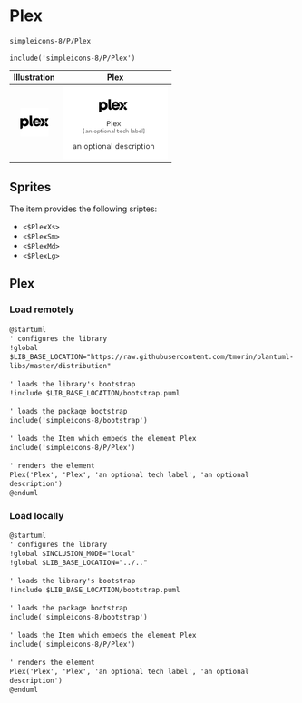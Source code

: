 # Plex


```text
simpleicons-8/P/Plex
```

```text
include('simpleicons-8/P/Plex')
```



| Illustration | Plex |
| :---: | :---: |
| ![illustration for Illustration](../../simpleicons-8/P/Plex.png) | ![illustration for Plex](../../simpleicons-8/P/Plex.Local.png) |



## Sprites
The item provides the following sriptes:

- `<$PlexXs>`
- `<$PlexSm>`
- `<$PlexMd>`
- `<$PlexLg>`





## Plex

### Load remotely
```plantuml
@startuml
' configures the library
!global $LIB_BASE_LOCATION="https://raw.githubusercontent.com/tmorin/plantuml-libs/master/distribution"

' loads the library's bootstrap
!include $LIB_BASE_LOCATION/bootstrap.puml

' loads the package bootstrap
include('simpleicons-8/bootstrap')

' loads the Item which embeds the element Plex
include('simpleicons-8/P/Plex')

' renders the element
Plex('Plex', 'Plex', 'an optional tech label', 'an optional description')
@enduml
```

### Load locally
```plantuml
@startuml
' configures the library
!global $INCLUSION_MODE="local"
!global $LIB_BASE_LOCATION="../.."

' loads the library's bootstrap
!include $LIB_BASE_LOCATION/bootstrap.puml

' loads the package bootstrap
include('simpleicons-8/bootstrap')

' loads the Item which embeds the element Plex
include('simpleicons-8/P/Plex')

' renders the element
Plex('Plex', 'Plex', 'an optional tech label', 'an optional description')
@enduml
```

